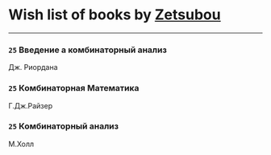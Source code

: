 # Wish list of books by [Zetsubou](https://plus.google.com/101863019157295982820)
---

### `25` Введение а комбинаторный анализ
Дж. Риордана

### `25` Комбинаторная Математика
Г.Дж.Райзер

### `25` Комбинаторный анализ
М.Холл

